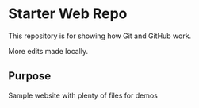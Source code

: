 # Starter Web Repo

This repository is for showing how Git and GitHub work. 

More edits made locally.

## Purpose

Sample website with plenty of files for demos
